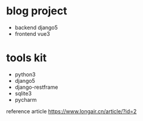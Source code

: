 # blog project
- backend django5
- frontend vue3
# tools kit 
- python3
- django5
- django-restframe
- sqlite3
- pycharm
  
reference article
https://www.longair.cn/article/?id=2